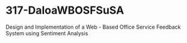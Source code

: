 # 317-DaIoaWBOSFSuSA
Design and Implementation of a Web - Based Office Service Feedback System using Sentiment Analysis
